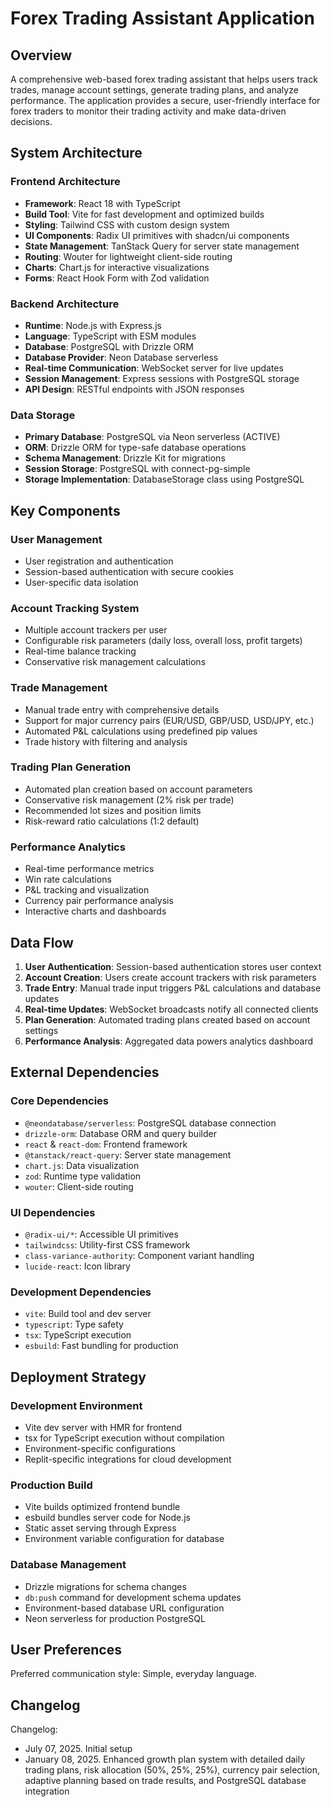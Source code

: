# Forex Trading Assistant Application

## Overview

A comprehensive web-based forex trading assistant that helps users track trades, manage account settings, generate trading plans, and analyze performance. The application provides a secure, user-friendly interface for forex traders to monitor their trading activity and make data-driven decisions.

## System Architecture

### Frontend Architecture
- **Framework**: React 18 with TypeScript
- **Build Tool**: Vite for fast development and optimized builds
- **Styling**: Tailwind CSS with custom design system
- **UI Components**: Radix UI primitives with shadcn/ui components
- **State Management**: TanStack Query for server state management
- **Routing**: Wouter for lightweight client-side routing
- **Charts**: Chart.js for interactive visualizations
- **Forms**: React Hook Form with Zod validation

### Backend Architecture
- **Runtime**: Node.js with Express.js
- **Language**: TypeScript with ESM modules
- **Database**: PostgreSQL with Drizzle ORM
- **Database Provider**: Neon Database serverless
- **Real-time Communication**: WebSocket server for live updates
- **Session Management**: Express sessions with PostgreSQL storage
- **API Design**: RESTful endpoints with JSON responses

### Data Storage
- **Primary Database**: PostgreSQL via Neon serverless (ACTIVE)
- **ORM**: Drizzle ORM for type-safe database operations
- **Schema Management**: Drizzle Kit for migrations
- **Session Storage**: PostgreSQL with connect-pg-simple
- **Storage Implementation**: DatabaseStorage class using PostgreSQL

## Key Components

### User Management
- User registration and authentication
- Session-based authentication with secure cookies
- User-specific data isolation

### Account Tracking System
- Multiple account trackers per user
- Configurable risk parameters (daily loss, overall loss, profit targets)
- Real-time balance tracking
- Conservative risk management calculations

### Trade Management
- Manual trade entry with comprehensive details
- Support for major currency pairs (EUR/USD, GBP/USD, USD/JPY, etc.)
- Automated P&L calculations using predefined pip values
- Trade history with filtering and analysis

### Trading Plan Generation
- Automated plan creation based on account parameters
- Conservative risk management (2% risk per trade)
- Recommended lot sizes and position limits
- Risk-reward ratio calculations (1:2 default)

### Performance Analytics
- Real-time performance metrics
- Win rate calculations
- P&L tracking and visualization
- Currency pair performance analysis
- Interactive charts and dashboards

## Data Flow

1. **User Authentication**: Session-based authentication stores user context
2. **Account Creation**: Users create account trackers with risk parameters
3. **Trade Entry**: Manual trade input triggers P&L calculations and database updates
4. **Real-time Updates**: WebSocket broadcasts notify all connected clients
5. **Plan Generation**: Automated trading plans created based on account settings
6. **Performance Analysis**: Aggregated data powers analytics dashboard

## External Dependencies

### Core Dependencies
- `@neondatabase/serverless`: PostgreSQL database connection
- `drizzle-orm`: Database ORM and query builder
- `react` & `react-dom`: Frontend framework
- `@tanstack/react-query`: Server state management
- `chart.js`: Data visualization
- `zod`: Runtime type validation
- `wouter`: Client-side routing

### UI Dependencies
- `@radix-ui/*`: Accessible UI primitives
- `tailwindcss`: Utility-first CSS framework
- `class-variance-authority`: Component variant handling
- `lucide-react`: Icon library

### Development Dependencies
- `vite`: Build tool and dev server
- `typescript`: Type safety
- `tsx`: TypeScript execution
- `esbuild`: Fast bundling for production

## Deployment Strategy

### Development Environment
- Vite dev server with HMR for frontend
- tsx for TypeScript execution without compilation
- Environment-specific configurations
- Replit-specific integrations for cloud development

### Production Build
- Vite builds optimized frontend bundle
- esbuild bundles server code for Node.js
- Static asset serving through Express
- Environment variable configuration for database

### Database Management
- Drizzle migrations for schema changes
- `db:push` command for development schema updates
- Environment-based database URL configuration
- Neon serverless for production PostgreSQL

## User Preferences

Preferred communication style: Simple, everyday language.

## Changelog

Changelog:
- July 07, 2025. Initial setup
- January 08, 2025. Enhanced growth plan system with detailed daily trading plans, risk allocation (50%, 25%, 25%), currency pair selection, adaptive planning based on trade results, and PostgreSQL database integration